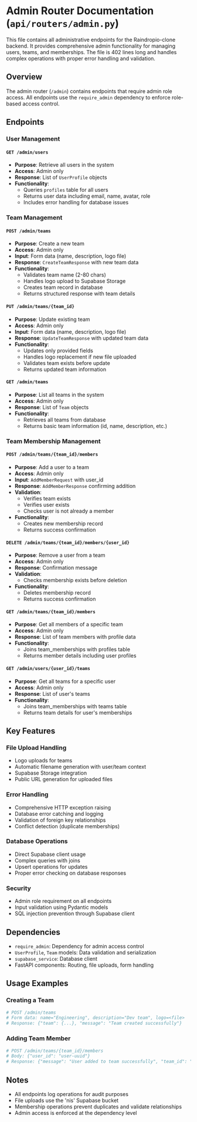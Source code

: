 # Admin Router Documentation (`api/routers/admin.py`)

This file contains all administrative endpoints for the Raindropio-clone backend. It provides comprehensive admin functionality for managing users, teams, and memberships. The file is 402 lines long and handles complex operations with proper error handling and validation.

## Overview

The admin router (`/admin`) contains endpoints that require admin role access. All endpoints use the `require_admin` dependency to enforce role-based access control.

## Endpoints

### User Management

#### `GET /admin/users`
- **Purpose**: Retrieve all users in the system
- **Access**: Admin only
- **Response**: List of `UserProfile` objects
- **Functionality**:
  - Queries `profiles` table for all users
  - Returns user data including email, name, avatar, role
  - Includes error handling for database issues

### Team Management

#### `POST /admin/teams`
- **Purpose**: Create a new team
- **Access**: Admin only
- **Input**: Form data (name, description, logo file)
- **Response**: `CreateTeamResponse` with new team data
- **Functionality**:
  - Validates team name (2-80 chars)
  - Handles logo upload to Supabase Storage
  - Creates team record in database
  - Returns structured response with team details

#### `PUT /admin/teams/{team_id}`
- **Purpose**: Update existing team
- **Access**: Admin only
- **Input**: Form data (name, description, logo file)
- **Response**: `UpdateTeamResponse` with updated team data
- **Functionality**:
  - Updates only provided fields
  - Handles logo replacement if new file uploaded
  - Validates team exists before update
  - Returns updated team information

#### `GET /admin/teams`
- **Purpose**: List all teams in the system
- **Access**: Admin only
- **Response**: List of `Team` objects
- **Functionality**:
  - Retrieves all teams from database
  - Returns basic team information (id, name, description, etc.)

### Team Membership Management

#### `POST /admin/teams/{team_id}/members`
- **Purpose**: Add a user to a team
- **Access**: Admin only
- **Input**: `AddMemberRequest` with user_id
- **Response**: `AddMemberResponse` confirming addition
- **Validation**:
  - Verifies team exists
  - Verifies user exists
  - Checks user is not already a member
- **Functionality**:
  - Creates new membership record
  - Returns success confirmation

#### `DELETE /admin/teams/{team_id}/members/{user_id}`
- **Purpose**: Remove a user from a team
- **Access**: Admin only
- **Response**: Confirmation message
- **Validation**:
  - Checks membership exists before deletion
- **Functionality**:
  - Deletes membership record
  - Returns success confirmation

#### `GET /admin/teams/{team_id}/members`
- **Purpose**: Get all members of a specific team
- **Access**: Admin only
- **Response**: List of team members with profile data
- **Functionality**:
  - Joins team_memberships with profiles table
  - Returns member details including user profiles

#### `GET /admin/users/{user_id}/teams`
- **Purpose**: Get all teams for a specific user
- **Access**: Admin only
- **Response**: List of user's teams
- **Functionality**:
  - Joins team_memberships with teams table
  - Returns team details for user's memberships

## Key Features

### File Upload Handling
- Logo uploads for teams
- Automatic filename generation with user/team context
- Supabase Storage integration
- Public URL generation for uploaded files

### Error Handling
- Comprehensive HTTP exception raising
- Database error catching and logging
- Validation of foreign key relationships
- Conflict detection (duplicate memberships)

### Database Operations
- Direct Supabase client usage
- Complex queries with joins
- Upsert operations for updates
- Proper error checking on database responses

### Security
- Admin role requirement on all endpoints
- Input validation using Pydantic models
- SQL injection prevention through Supabase client

## Dependencies

- `require_admin`: Dependency for admin access control
- `UserProfile`, `Team` models: Data validation and serialization
- `supabase_service`: Database client
- FastAPI components: Routing, file uploads, form handling

## Usage Examples

### Creating a Team
```python
# POST /admin/teams
# Form data: name="Engineering", description="Dev team", logo=<file>
# Response: {"team": {...}, "message": "Team created successfully"}
```

### Adding Team Member
```python
# POST /admin/teams/{team_id}/members
# Body: {"user_id": "user-uuid"}
# Response: {"message": "User added to team successfully", "team_id": "...", "user_id": "..."}
```

## Notes

- All endpoints log operations for audit purposes
- File uploads use the 'nis' Supabase bucket
- Membership operations prevent duplicates and validate relationships
- Admin access is enforced at the dependency level